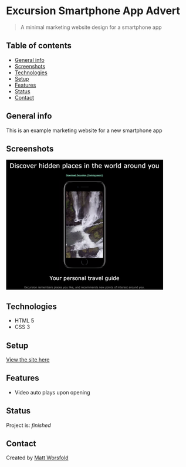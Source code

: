 # Excursion Smartphone App Advert
> A minimal marketing website design for a smartphone app

## Table of contents
* [General info](#general-info)
* [Screenshots](#screenshots)
* [Technologies](#technologies)
* [Setup](#setup)
* [Features](#features)
* [Status](#status)
* [Contact](#contact)

## General info
This is an example marketing website for a new smartphone app

## Screenshots
![Example screenshot](resources/app-screenshot.png)

## Technologies
* HTML 5
* CSS 3

## Setup 
[View the site here](https://mworsfold15.github.io/excursion/)

## Features
* Video auto plays upon opening

## Status
Project is: _finished_

## Contact
Created by [Matt Worsfold](https://www.linkedin.com/in/matt-worsfold-042698151/)